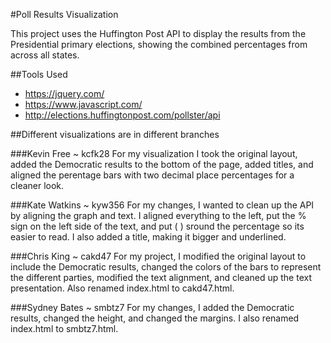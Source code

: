 #Poll Results Visualization

This project uses the Huffington Post API to display the results from the Presidential primary elections, showing the combined percentages from across all states.

##Tools Used
* https://jquery.com/
* https://www.javascript.com/
* http://elections.huffingtonpost.com/pollster/api

##Different visualizations are in different branches

###Kevin Free ~ kcfk28
For my visualization I took the original layout, added the Democratic results to the bottom of the page, added titles, and aligned the perentage bars with two decimal place percentages for a cleaner look.

###Kate Watkins ~ kyw356
For my changes, I wanted to clean up the API by aligning the graph and text. I aligned everything to the left, put the % sign on the left side of the text, and put ( ) sround the percentage so its easier to read. I also added a title, making it bigger and underlined. 

###Chris King ~ cakd47
For my project, I modified the original layout to include the Democratic results, changed the colors of the bars to represent the different parties, modified the text alignment, and cleaned up the text presentation. Also renamed index.html to cakd47.html.

###Sydney Bates ~ smbtz7
For my changes, I added the Democratic results, changed the height, and changed the margins. I also renamed index.html to smbtz7.html.
 
